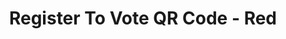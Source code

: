 ---
title: Register To Vote QR Code - Red
tags: 
 - qr_register_to_vote
 - qr
 - social_media
summary: QR Code that links to https://www.gov.uk/register-to-vote
post_asset: Register_To_Vote_Labour_Red.png
size: 512 x 512
---